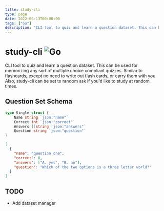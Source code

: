```yaml
---
title: study-cli
type: page
date: 2022-06-13T00:00:00
tags: ["Go"]
description: "CLI tool to quiz and learn a question dataset. This can be used for memorizing any sort of multiple choice compliant quizzes."
---
```


# study-cli ![Go](https://img.shields.io/github/actions/workflow/status/jakeroggenbuck/study-cli/go.yml?branch=main&style=for-the-badge)

CLI tool to quiz and learn a question dataset. This can be used for memorizing any sort of multiple choice compliant quizzes. Similar to flashcards, except no need to write out flash cards, or carry them with you. Also, study-cli can be set to random ask if you'd like to study at random times.

## Question Set Schema

```go
type Single struct {
    Name string `json:"name"`
    Correct int `json:"correct"`
    Answers []string `json:"answers"`
    Question string `json:"question"`
}
```

```json
[
  {
    "name": "question one",
    "correct": 0,
    "answers": ["A. yes", "B. no"],
    "question": "Which of the two options is a three letter world?"
  }
]
```

## TODO

- Add dataset manager
